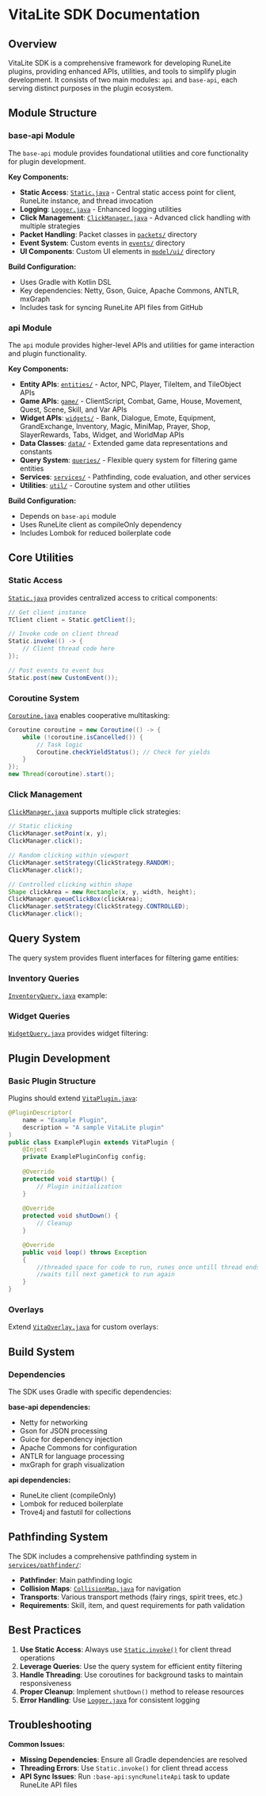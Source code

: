 # VitaLite SDK Documentation

## Overview

VitaLite SDK is a comprehensive framework for developing RuneLite plugins, providing enhanced APIs, utilities, and tools to simplify plugin development. It consists of two main modules: `api` and `base-api`, each serving distinct purposes in the plugin ecosystem.

## Module Structure

### base-api Module
The `base-api` module provides foundational utilities and core functionality for plugin development.

**Key Components:**
- **Static Access**: [`Static.java`](../base-api/src/main/java/com/tonic/Static.java) - Central static access point for client, RuneLite instance, and thread invocation
- **Logging**: [`Logger.java`](../base-api/src/main/java/com/tonic/Logger.java) - Enhanced logging utilities
- **Click Management**: [`ClickManager.java`](../base-api/src/main/java/com/tonic/services/ClickManager.java) - Advanced click handling with multiple strategies
- **Packet Handling**: Packet classes in [`packets/`](../base-api/src/main/java/com/tonic/packets/) directory
- **Event System**: Custom events in [`events/`](../base-api/src/main/java/com/tonic/events/) directory
- **UI Components**: Custom UI elements in [`model/ui/`](../base-api/src/main/java/com/tonic/model/ui/) directory

**Build Configuration:**
- Uses Gradle with Kotlin DSL
- Key dependencies: Netty, Gson, Guice, Apache Commons, ANTLR, mxGraph
- Includes task for syncing RuneLite API files from GitHub

### api Module
The `api` module provides higher-level APIs and utilities for game interaction and plugin functionality.

**Key Components:**
- **Entity APIs**: [`entities/`](../api/src/main/java/com/tonic/entities/) - Actor, NPC, Player, TileItem, and TileObject APIs
- **Game APIs**: [`game/`](../api/src/main/java/com/tonic/game/) - ClientScript, Combat, Game, House, Movement, Quest, Scene, Skill, and Var APIs
- **Widget APIs**: [`widgets/`](../api/src/main/java/com/tonic/widgets/) - Bank, Dialogue, Emote, Equipment, GrandExchange, Inventory, Magic, MiniMap, Prayer, Shop, SlayerRewards, Tabs, Widget, and WorldMap APIs
- **Data Classes**: [`data/`](../api/src/main/java/com/tonic/data/) - Extended game data representations and constants
- **Query System**: [`queries/`](../api/src/main/java/com/tonic/queries/) - Flexible query system for filtering game entities
- **Services**: [`services/`](../api/src/main/java/com/tonic/services/) - Pathfinding, code evaluation, and other services
- **Utilities**: [`util/`](../api/src/main/java/com/tonic/util/) - Coroutine system and other utilities

**Build Configuration:**
- Depends on `base-api` module
- Uses RuneLite client as compileOnly dependency
- Includes Lombok for reduced boilerplate code

## Core Utilities

### Static Access
[`Static.java`](base-api/src/main/java/com/tonic/Static.java) provides centralized access to critical components:

```java
// Get client instance
TClient client = Static.getClient();

// Invoke code on client thread
Static.invoke(() -> {
    // Client thread code here
});

// Post events to event bus
Static.post(new CustomEvent());
```

### Coroutine System
[`Coroutine.java`](api/src/main/java/com/tonic/util/Coroutine.java) enables cooperative multitasking:

```java
Coroutine coroutine = new Coroutine(() -> {
    while (!coroutine.isCancelled()) {
        // Task logic
        Coroutine.checkYieldStatus(); // Check for yields
    }
});
new Thread(coroutine).start();
```

### Click Management
[`ClickManager.java`](base-api/src/main/java/com/tonic/services/ClickManager.java) supports multiple click strategies:

```java
// Static clicking
ClickManager.setPoint(x, y);
ClickManager.click();

// Random clicking within viewport
ClickManager.setStrategy(ClickStrategy.RANDOM);
ClickManager.click();

// Controlled clicking within shape
Shape clickArea = new Rectangle(x, y, width, height);
ClickManager.queueClickBox(clickArea);
ClickManager.setStrategy(ClickStrategy.CONTROLLED);
ClickManager.click();
```

## Query System

The query system provides fluent interfaces for filtering game entities:

### Inventory Queries
[`InventoryQuery.java`](api/src/main/java/com/tonic/queries/InventoryQuery.java) example:

### Widget Queries
[`WidgetQuery.java`](../api/src/main/java/com/tonic/queries/WidgetQuery.java) provides widget filtering:

## Plugin Development

### Basic Plugin Structure
Plugins should extend [`VitaPlugin.java`](../api/src/main/java/com/tonic/util/VitaPlugin.java):

```java
@PluginDescriptor(
    name = "Example Plugin",
    description = "A sample VitaLite plugin"
)
public class ExamplePlugin extends VitaPlugin {
    @Inject
    private ExamplePluginConfig config;
    
    @Override
    protected void startUp() {
        // Plugin initialization
    }
    
    @Override
    protected void shutDown() {
        // Cleanup
    }

    @Override
    public void loop() throws Exception
    {
        //threaded space for code to run, runes once untill thread ends then
        //waits till next gametick to run again
    }
}
```

### Overlays
Extend [`VitaOverlay.java`](../api/src/main/java/com/tonic/ui/VitaOverlay.java) for custom overlays:

## Build System

### Dependencies
The SDK uses Gradle with specific dependencies:

**base-api dependencies:**
- Netty for networking
- Gson for JSON processing
- Guice for dependency injection
- Apache Commons for configuration
- ANTLR for language processing
- mxGraph for graph visualization

**api dependencies:**
- RuneLite client (compileOnly)
- Lombok for reduced boilerplate
- Trove4j and fastutil for collections

## Pathfinding System

The SDK includes a comprehensive pathfinding system in [`services/pathfinder/`](../api/src/main/java/com/tonic/services/pathfinder/):

- **Pathfinder**: Main pathfinding logic
- **Collision Maps**: [`CollisionMap.java`](api/src/main/java/com/tonic/services/pathfinder/collision/CollisionMap.java) for navigation
- **Transports**: Various transport methods (fairy rings, spirit trees, etc.)
- **Requirements**: Skill, item, and quest requirements for path validation

## Best Practices

1. **Use Static Access**: Always use [`Static.invoke()`](../base-api/src/main/java/com/tonic/Static.java:82) for client thread operations
2. **Leverage Queries**: Use the query system for efficient entity filtering
3. **Handle Threading**: Use coroutines for background tasks to maintain responsiveness
4. **Proper Cleanup**: Implement `shutDown()` method to release resources
5. **Error Handling**: Use [`Logger.java`](../base-api/src/main/java/com/tonic/Logger.java) for consistent logging

## Troubleshooting

**Common Issues:**
- **Missing Dependencies**: Ensure all Gradle dependencies are resolved
- **Threading Errors**: Use `Static.invoke()` for client thread access
- **API Sync Issues**: Run `:base-api:syncRuneliteApi` task to update RuneLite API files
